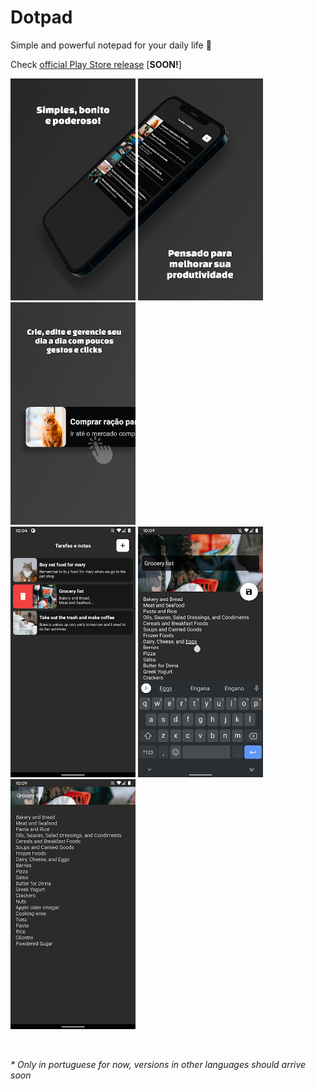 # Dotpad

Simple and powerful notepad for your daily life 📝

Check [official Play Store release](https://github.com/bleszerd/Dotpad) [**SOON!**]

<p float="left">
  <img src="https://github.com/bleszerd/Dotpad/blob/main/.github/Brand_01.png?raw=true" width="200" />
  <img src="https://github.com/bleszerd/Dotpad/blob/main/.github/Brand_02.png?raw=true" width="200" />
  <img src="https://github.com/bleszerd/Dotpad/blob/main/.github/Brand_03.png?raw=true" width="200" />
  <br>
  <img src="https://github.com/bleszerd/Dotpad/blob/main/.github/Screenshot_01.png?raw=true" width="200" />
  <img src="https://github.com/bleszerd/Dotpad/blob/main/.github/Screenshot_02.jpg?raw=true" width="200" />
  <img src="https://github.com/bleszerd/Dotpad/blob/main/.github/Screenshot_03.jpg?raw=true" width="200" />
</p>

<br>

_\* Only in portuguese for now, versions in other languages should arrive soon_

